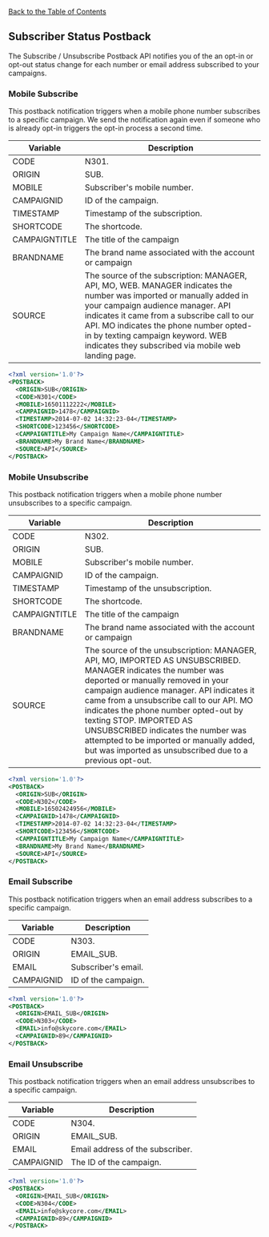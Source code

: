 [Back to the Table of Contents](/1.3/README.md)

## Subscriber Status Postback

The Subscribe / Unsubscribe Postback API notifies you of the an opt-in or opt-out status change for each number or email address subscribed to your campaigns. 

### Mobile Subscribe

This postback notification triggers when a mobile phone number subscribes to a specific campaign.  We send the notification again even if someone who is already opt-in triggers the opt-in process a second time.

| Variable | Description |
| -------- | ----------- |
| CODE | N301. |
| ORIGIN | SUB. | 
| MOBILE | Subscriber's mobile number. |
| CAMPAIGNID | ID of the campaign. |
| TIMESTAMP | Timestamp of the subscription. |
| SHORTCODE | The shortcode. | 
| CAMPAIGNTITLE | The title of the campaign |
| BRANDNAME | The brand name associated with the account or campaign |
| SOURCE | The source of the subscription: MANAGER, API, MO, WEB. MANAGER indicates the number was imported or manually added in your campaign audience manager. API indicates it came from a subscribe call to our API. MO indicates the phone number opted-in by texting campaign keyword. WEB indicates they subscribed via mobile web landing page. |

```xml
<?xml version='1.0'?>
<POSTBACK>
  <ORIGIN>SUB</ORIGIN>
  <CODE>N301</CODE>
  <MOBILE>16501112222</MOBILE>
  <CAMPAIGNID>1478</CAMPAIGNID>
  <TIMESTAMP>2014-07-02 14:32:23-04</TIMESTAMP>
  <SHORTCODE>123456</SHORTCODE>
  <CAMPAIGNTITLE>My Campaign Name</CAMPAIGNTITLE>
  <BRANDNAME>My Brand Name</BRANDNAME>
  <SOURCE>API</SOURCE>
</POSTBACK>
```

### Mobile Unsubscribe

This postback notification triggers when a mobile phone number unsubscribes to a specific campaign.

| Variable | Description |
| -------- | ----------- |
| CODE | N302. |
| ORIGIN | SUB. | 
| MOBILE | Subscriber's mobile number. |
| CAMPAIGNID | ID of the campaign. |
| TIMESTAMP | Timestamp of the unsubscription. |
| SHORTCODE | The shortcode. | 
| CAMPAIGNTITLE | The title of the campaign |
| BRANDNAME | The brand name associated with the account or campaign |
| SOURCE | The source of the unsubscription: MANAGER, API, MO, IMPORTED AS UNSUBSCRIBED. MANAGER indicates the number was deported or manually removed in your campaign audience manager. API indicates it came from a unsubscribe call to our API. MO indicates the phone number opted-out by texting STOP. IMPORTED AS UNSUBSCRIBED indicates the number was attempted to be imported or manually added, but was imported as unsubscribed due to a previous opt-out. |

```xml
<?xml version='1.0'?>
<POSTBACK>
  <ORIGIN>SUB</ORIGIN>
  <CODE>N302</CODE>
  <MOBILE>16502424956</MOBILE>
  <CAMPAIGNID>1478</CAMPAIGNID>
  <TIMESTAMP>2014-07-02 14:32:23-04</TIMESTAMP>
  <SHORTCODE>123456</SHORTCODE>
  <CAMPAIGNTITLE>My Campaign Name</CAMPAIGNTITLE>
  <BRANDNAME>My Brand Name</BRANDNAME>
  <SOURCE>API</SOURCE>  
</POSTBACK>
```

### Email Subscribe

This postback notification triggers when an email address subscribes to a specific campaign.

| Variable | Description |
| -------- | ----------- |
| CODE | N303. |
| ORIGIN | EMAIL_SUB. | 
| EMAIL | Subscriber's email. |
| CAMPAIGNID | ID of the campaign. |

```xml
<?xml version='1.0'?>
<POSTBACK>
  <ORIGIN>EMAIL_SUB</ORIGIN>
  <CODE>N303</CODE>
  <EMAIL>info@skycore.com</EMAIL>
  <CAMPAIGNID>89</CAMPAIGNID>
</POSTBACK>
```

### Email Unsubscribe

This postback notification triggers when an email address unsubscribes to a specific campaign.

| Variable | Description |
| -------- | ----------- |
| CODE | N304. |
| ORIGIN | EMAIL_SUB. | 
| EMAIL | Email address of the subscriber. |
| CAMPAIGNID | The ID of the campaign. |

```xml
<?xml version='1.0'?>
<POSTBACK>
  <ORIGIN>EMAIL_SUB</ORIGIN>
  <CODE>N304</CODE>
  <EMAIL>info@skycore.com</EMAIL>
  <CAMPAIGNID>89</CAMPAIGNID>
</POSTBACK>
```
